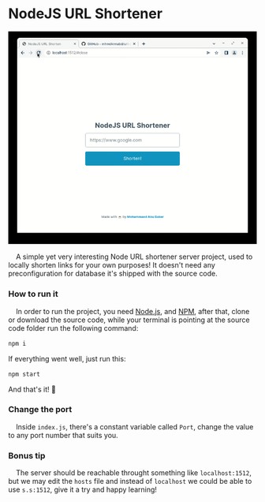 # NodeJS URL Shortener

![](preview.gif)

    A simple yet very interesting Node URL shortener server project, used to locally shorten links for your own purposes! It doesn't need any preconfiguration for database it's shipped with the source code.

### How to run it

    In order to run the project, you need [Node.js](https://nodejs.org/en/), and [NPM](https://www.npmjs.com), after that, clone or download the source code, while your terminal is pointing at the source code folder run the following command:

```bash
npm i
```

If everything went well, just run this:

```bash
npm start
```

And that's it! 🥳

### Change the port

    Inside `index.js`, there's a constant variable called `Port`, change the value to any port number that suits you.

### Bonus tip

    The server should be reachable throught something like `localhost:1512`, but we may edit the `hosts` file and instead of `localhost` we could be able to use `s.s:1512`, give it a try and happy learning!
